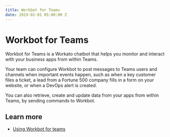 ```yaml
---
title: Workbot for Teams
date: 2019-02-01 05:00:00 Z
---
```


# Workbot for Teams
Workbot for Teams is a Workato chatbot that helps you monitor and interact with your business apps from within Teams.

Your team can configure Workbot to post messages to Teams users and channels when important events happen, such as when a key customer files a ticket, a lead from a Fortune 500 company fills in a form on your website, or when a DevOps alert is created.

You can also retrieve, create and update data from your apps from within Teams, by sending commands to Workbot.

## Learn more
- [Using Workbot for teams](/workbot-for-teams/using-workbot-for-teams.md)
